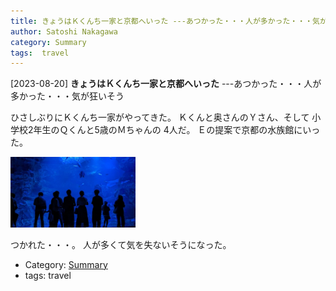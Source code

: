 ```yaml
---
title: きょうはＫくんち一家と京都へいった ---あつかった・・・人が多かった・・・気が狂いそう
author: Satoshi Nakagawa
category: Summary
tags:  travel
---
```


[2023-08-20] **きょうはＫくんち一家と京都へいった**  ---あつかった・・・人が多かった・・・気が狂いそう

 ひさしぶりにＫくんち一家がやってきた。
Ｋくんと奥さんのＹさん、そして
小学校2年生のＱくんと5歳のＭちゃんの
4人だ。
Ｅの提案で京都の水族館にいった。

<a href="/pict/2023-08-20-kyoto-5-pub.jpg">
<img src="/pict/2023-08-20-kyoto-5-pub.jpg" alt="" width="200"/></a>

 つかれた・・・。
人が多くて気を失ないそうになった。

- Category: [Summary](https://merapano.github.io/categories.html#Summary)
- tags:  travel
